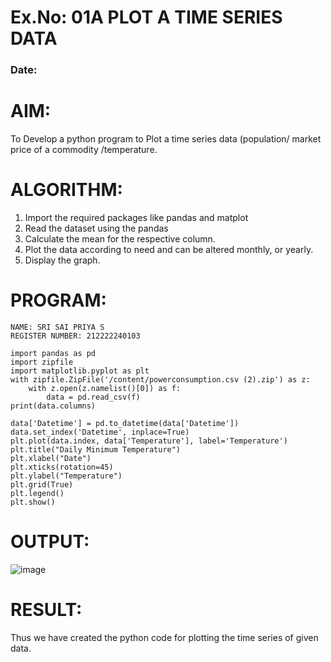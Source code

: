 # Ex.No: 01A PLOT A TIME SERIES DATA
###  Date: 

# AIM:
To Develop a python program to Plot a time series data (population/ market price of a commodity
/temperature.
# ALGORITHM:
1. Import the required packages like pandas and matplot
2. Read the dataset using the pandas
3. Calculate the mean for the respective column.
4. Plot the data according to need and can be altered monthly, or yearly.
5. Display the graph.
# PROGRAM:
```
NAME: SRI SAI PRIYA S
REGISTER NUMBER: 212222240103
```
```
import pandas as pd
import zipfile
import matplotlib.pyplot as plt
with zipfile.ZipFile('/content/powerconsumption.csv (2).zip') as z:
    with z.open(z.namelist()[0]) as f:
        data = pd.read_csv(f)
print(data.columns)

data['Datetime'] = pd.to_datetime(data['Datetime'])
data.set_index('Datetime', inplace=True)
plt.plot(data.index, data['Temperature'], label='Temperature')
plt.title("Daily Minimum Temperature")
plt.xlabel("Date")
plt.xticks(rotation=45)
plt.ylabel("Temperature")
plt.grid(True)
plt.legend()
plt.show()
```
# OUTPUT:

![image](https://github.com/user-attachments/assets/58cb6ec8-6f54-44ba-97cd-5276822b5630)

# RESULT:
Thus we have created the python code for plotting the time series of given data.
